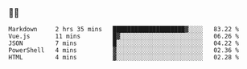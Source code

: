 ### 👨‍💻

<!--START_SECTION:waka-->
```text
Markdown     2 hrs 35 mins   ████████████████████▓░░░░   83.22 % 
Vue.js       11 mins         █▓░░░░░░░░░░░░░░░░░░░░░░░   06.26 % 
JSON         7 mins          █░░░░░░░░░░░░░░░░░░░░░░░░   04.22 % 
PowerShell   4 mins          ▓░░░░░░░░░░░░░░░░░░░░░░░░   02.36 % 
HTML         4 mins          ▓░░░░░░░░░░░░░░░░░░░░░░░░   02.28 % 
```
<!--END_SECTION:waka-->
